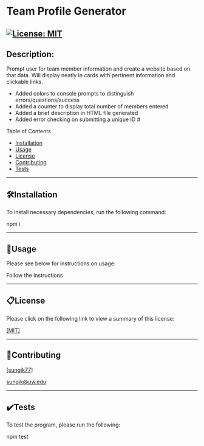 # Team Profile Generator
[![License: MIT](https://img.shields.io/badge/License-MIT-yellow.svg)](https://opensource.org/licenses/MIT)
------------
## Description:
Prompt user for team member information and create a website based on that data.  Will display neatly in cards with pertinent information and clickable links.
- Added colors to console prompts to distinguish errors/questions/success
- Added a counter to display total number of members entered
- Added a brief description in HTML file generated
- Added error checking on submitting a unique ID #

Table of Contents

- [Installation](##🛠️Installation)
- [Usage](##📐Usage)
- [License](##📋License)
- [Contributing](##📝Contributing)
- [Tests](##✔️Tests)


------------
## 🛠️Installation
To install necessary dependencies, run the following command:

npm i

------------
## 📐Usage
Please see below for instructions on usage:

Follow the instructions

------------
## 📋License
Please click on the following link to view a summary of this license:

[ [MIT] ](https://opensource.org/licenses/MIT)

------------
## 📝Contributing

[ [sungjk77] ](https://github.com/sungjk77)


sungjk@uw.edu

------------
## ✔️Tests
To test the program, please run the following:

npm test
